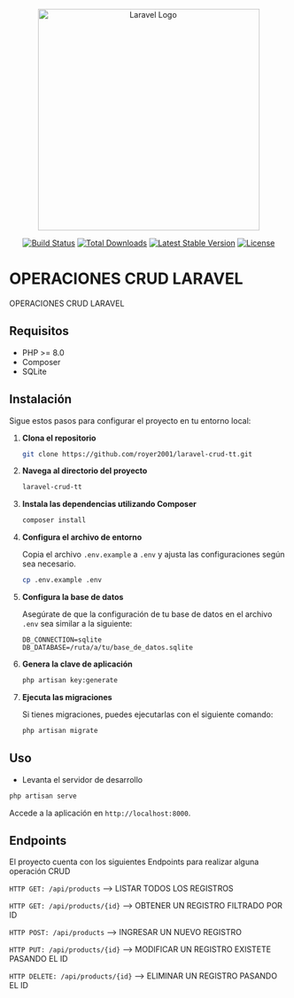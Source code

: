 <p align="center"><a href="https://laravel.com" target="_blank"><img src="https://raw.githubusercontent.com/laravel/art/master/logo-lockup/5%20SVG/2%20CMYK/1%20Full%20Color/laravel-logolockup-cmyk-red.svg" width="400" alt="Laravel Logo"></a></p>

<p align="center">
<a href="https://github.com/laravel/framework/actions"><img src="https://github.com/laravel/framework/workflows/tests/badge.svg" alt="Build Status"></a>
<a href="https://packagist.org/packages/laravel/framework"><img src="https://img.shields.io/packagist/dt/laravel/framework" alt="Total Downloads"></a>
<a href="https://packagist.org/packages/laravel/framework"><img src="https://img.shields.io/packagist/v/laravel/framework" alt="Latest Stable Version"></a>
<a href="https://packagist.org/packages/laravel/framework"><img src="https://img.shields.io/packagist/l/laravel/framework" alt="License"></a>
</p>

# OPERACIONES CRUD LARAVEL

OPERACIONES CRUD LARAVEL

## Requisitos

- PHP >= 8.0
- Composer
- SQLite

## Instalación

Sigue estos pasos para configurar el proyecto en tu entorno local:

1. **Clona el repositorio**

   ```bash
   git clone https://github.com/royer2001/laravel-crud-tt.git
   ```

2. **Navega al directorio del proyecto**

   ```bash
   laravel-crud-tt
   ```

3. **Instala las dependencias utilizando Composer**

   ```bash
   composer install
   ```

4. **Configura el archivo de entorno**

   Copia el archivo `.env.example` a `.env` y ajusta las configuraciones según sea necesario.

   ```bash
   cp .env.example .env
   ```

5. **Configura la base de datos**

   Asegúrate de que la configuración de tu base de datos en el archivo `.env` sea similar a la siguiente:

   ```dotenv
   DB_CONNECTION=sqlite
   DB_DATABASE=/ruta/a/tu/base_de_datos.sqlite
   ```

6. **Genera la clave de aplicación**

   ```bash
   php artisan key:generate
   ```

7. **Ejecuta las migraciones**

   Si tienes migraciones, puedes ejecutarlas con el siguiente comando:

   ```bash
   php artisan migrate
   ```

## Uso

- Levanta el servidor de desarrollo

```bash
php artisan serve
```

Accede a la aplicación en `http://localhost:8000`.

## Endpoints

El proyecto cuenta con los siguientes Endpoints para realizar alguna operación CRUD

`HTTP GET: /api/products` --> LISTAR TODOS LOS REGISTROS

`HTTP GET: /api/products/{id}` --> OBTENER UN REGISTRO FILTRADO POR ID

`HTTP POST: /api/products` --> INGRESAR UN NUEVO REGISTRO

`HTTP PUT: /api/products/{id}` --> MODIFICAR UN REGISTRO EXISTETE PASANDO EL ID

`HTTP DELETE: /api/products/{id}` --> ELIMINAR UN REGISTRO PASANDO EL ID